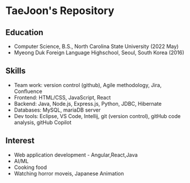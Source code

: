 # TaeJoon's Repository 

## Education
- Computer Science, B.S., North Carolina State University (2022 May)
- Myeong Duk Foreign Language Highschool, Seoul, South Korea (2016)

## Skills
- Team work: version control (github), Agile methodology, Jira, Confluence 
- Frontend: HTML/CSS, JavaScript, React
- Backend: Java, Node.js, Express.js, Python, JDBC, Hibernate
- Databases: MySQL, mariaDB server
- Dev tools: Eclipse, VS Code, Intellij, git (version control), gitHub code analysis, gitHub Copilot 

## Interest
- Web application development - Angular,React,Java 
- AI/ML 
- Cooking food
- Watching horror moveis, Japanese Animation






